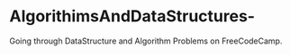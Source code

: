 # AlgorithimsAndDataStructures-
Going through DataStructure and Algorithm Problems on FreeCodeCamp.  
